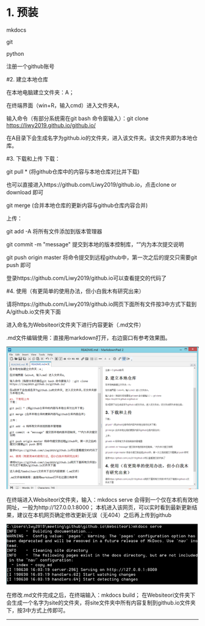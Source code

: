 # 1. 预装

mkdocs
 
git
 
python

注册一个github账号

#2. 建立本地仓库

在本地电脑建立文件夹：A；

在终端界面（win+R，输入cmd）进入文件夹A， 

输入命令（有部分系统需在git bash 命令窗输入）：git clone https://liwy2019.github.io/github.io/

在A目录下会生成名字为github.io的文件夹，进入该文件夹。该文件夹即为本地仓库。

#3. 下载和上传
下载：

git pull * (将github仓库中的内容与本地仓库对比并下载)

也可以直接进入https://github.com/Liwy2019/github.io，点击clone or download 即可

git merge (合并本地仓库的更新内容与github仓库内容合并)

上传：

git add -A 将所有文件添加到版本管理器

git commit -m "message" 提交到本地的版本控制库，“”内为本次提交说明

git push origin master 将命令提交到远程github中，第一次之后的提交只需要git push 即可

登录https://github.com/Liwy2019/github.io可以查看提交的代码了

#4. 使用（有更简单的使用办法，但小白我木有研究出来）

请将https://github.com/Liwy2019/github.io网页下面所有文件按3中方式下载到A/github.io文件夹下面

进入命名为Websiteori文件夹下进行内容更新（.md文件）

.md文件编辑使用：直接用markdown打开，右边窗口有参考效果图。

![](/Websiteori/picture/mkdown.png)

在终端进入Websiteori文件夹，输入：mkdocs serve 会得到一个仅在本机有效地网址，一般为http://127.0.0.1:8000； 本机进入该网页，可以实时看到最新更新结果，建议在本机网页确定修改更新无误（无404）之后再上传到github

![](/Websiteori/picture/mdocsserve.png)

在修改.md文件完成之后，在终端输入：mkdocs build； 在Websiteori文件夹下会生成一个名字为site的文件夹，将site文件夹中所有内容复制到github.io文件夹下，按3中方式上传即可。
 


----------






